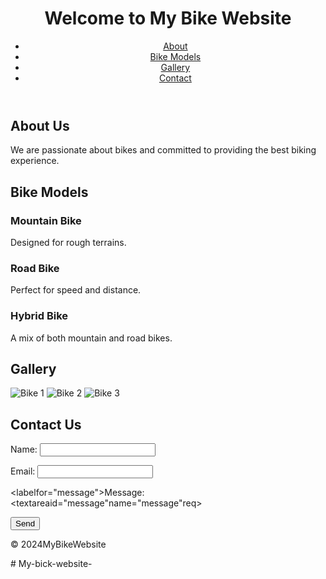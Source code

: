 <!DOCTYPE html>
<html lang="en">
<head>
    <meta charset="UTF-8">
    <meta name="viewport" content="width=device-width, initial-scale=1.0">
    <title>My Bike Website</title>
    <link rel="stylesheet" href="styles.css">
</head>
<body>
    <header>
        <h1>Welcome to My Bike Website</h1>
        <nav>
            <ul>
                <li><a href="#about">About</a></li>
                <li><a href="#models">Bike Models</a></li>
                <li><a href="#gallery">Gallery</a></li>
                <li><a href="#contact">Contact</a></li>
            </ul>
        </nav>
    </header>

  <section id="about">
        <h2>About Us</h2>
        <p>We are passionate about bikes and committed to providing the best biking experience.</p>
    </section>

   <section id="models">
        <h2>Bike Models</h2>
        <div class="bike-model">
            <h3>Mountain Bike</h3>
            <p>Designed for rough terrains.</p>
        </div>
        <div class="bike-model">
            <h3>Road Bike</h3>
            <p>Perfect for speed and distance.</p>
        </div>
        <div class="bike-model">
            <h3>Hybrid Bike</h3>
            <p>A mix of both mountain and road bikes.</p>
        </div>
    </section>

   <section id="gallery">
        <h2>Gallery</h2>
        <img src="bike1.jpg" alt="Bike 1">
        <img src="bike2.jpg" alt="Bike 2">
        <img src="bike3.jpg" alt="Bike 3">
    </section>

   <section id="contact">
        <h2>Contact Us</h2>
        <form>
            <label for="name">Name:</label>
  <input type="text" id="name" name="name" required>
            
  <label for="email">Email:</label>
  <input type="email" id="email" name="email" required>
            
  <labelfor="message">Message:</label>
<textareaid="message"name="message"req>
            
  <button
  type="submit">Send</button></form>
  </section>

  <footer>
  <p>&copy; 2024MyBikeWebsite</p>
   </footer>
</body>
</html>
# My-bick-website-
